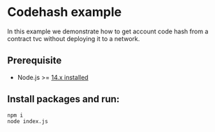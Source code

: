 # Codehash example

In this example we demonstrate how to get account code hash from a contract tvc without
deploying it to a network. 

## Prerequisite

* Node.js >= [14.x installed](https://nodejs.org)


## Install packages and run:

```sh
npm i
node index.js
```
